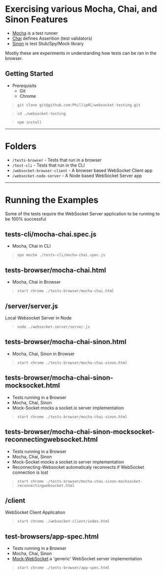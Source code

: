 # Exercising various Mocha, Chai, and Sinon Features

- [Mocha](https://mochajs.org/) is a test runner
- [Chai](https://www.chaijs.com/) defines Asserition (test validators)
- [Sinon](https://sinonjs.org/) is test Stub/Spy/Mock library

Mostly these are experiments in understanding how tests can be ran in the browser.

## Getting Started
- Prerequisits
  - Git
  - Chrome

> `git clone git@github.com:PhillipRC/websocket-testing.git`

> `cd ./websocket-testing`

> `npm install`

---

# Folders

- `/tests-browser` - Tests that run in a browser
- `/test-cli` - Tests that run in the CLI
- `/websocket-browser-client` - A browser based WebSocket Client app
- `/websocket-node-server` - A Node based WebSocket Server app

---

# Running the Examples

Some of the tests require the WebSocket Server application to be running to be 100% successful

## tests-cli/mocha-chai.spec.js
- Mocha, Chai in CLI
> `npx mocha ./tests-cli/mocha-chai.spec.js`

## tests-browser/mocha-chai.html
- Mocha, Chai in Browser
> `start chrome ./tests-browser/mocha-chai.html`

## /server/server.js
Local Websocket Server in Node
> `node ./websocket-server/server.js`

## tests-browser/mocha-chai-sinon.html
- Mocha, Chai, Sinon in Browser
> `start chrome ./tests-browser/mocha-chai-sinon.html`

## tests-browser/mocha-chai-sinon-mocksocket.html
- Tests running in a Browser
- Mocha, Chai, Sinon
- Mock-Socket mocks a socket.io server implementation
> `start chrome ./tests-browser/mocha-chai-sinon.html`

## tests-browser/mocha-chai-sinon-mocksocket-reconnectingwebsocket.html
- Tests running in a Browser
- Mocha, Chai, Sinon
- Mock-Socket mocks a socket.io server implementation
- Reconnecting-Websocket automaticaly reconnects if WebSocket connection is lost
> `start chrome ./tests-browser/mocha-chai-sinon-mocksocket-reconnectingwebsocket.html`

## /client
WebSocket Client Application
> `start chrome ./websocket-client/index.html`

## test-browsers/app-spec.html
- Tests running in a Browser
- Mocha, Chai, Sinon
- [Mock-WebSocket](https://github.com/PhillipRC/mock-websocket) a 'generic' WebSocket server implementation
> `start chrome ./tests-browser/app-spec.html`
